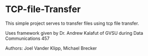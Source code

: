 # TCP-file-Transfer

This simple project serves to transfer files using tcp file transfer.

Uses framework given by Dr. Andrew Kalafut of GVSU during Data Communications 457

Authors: Joel Vander Klipp, Michael Brecker
